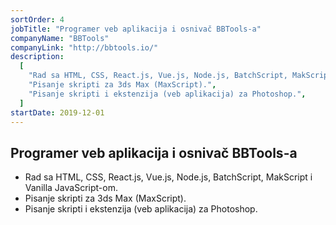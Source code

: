 ```yaml
---
sortOrder: 4
jobTitle: "Programer veb aplikacija i osnivač BBTools-a"
companyName: "BBTools"
companyLink: "http://bbtools.io/"
description:
  [
    "Rad sa HTML, CSS, React.js, Vue.js, Node.js, BatchScript, MakScript i Vanilla JavaScript-om.",
    "Pisanje skripti za 3ds Max (MaxScript).",
    "Pisanje skripti i ekstenzija (veb aplikacija) za Photoshop.",
  ]
startDate: 2019-12-01
---
```


## Programer veb aplikacija i osnivač BBTools-a

- Rad sa HTML, CSS, React.js, Vue.js, Node.js, BatchScript, MakScript i Vanilla JavaScript-om.
- Pisanje skripti za 3ds Max (MaxScript).
- Pisanje skripti i ekstenzija (veb aplikacija) za Photoshop.
